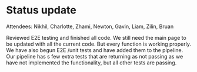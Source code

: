 # Status update

Attendees: Nikhil, Charlotte, Zhami, Newton, Gavin, Liam, Zilin, Bruan

Reviewed E2E testing and finished all code. We still need the main page to be updated with all the current code. But every function is working properly. We have also begun E2E /unit tests and have added them to the pipeline. Our pipeline has s few extra tests that are returning as not passing as we have not implemented the functionality, but all other tests are passing. 
